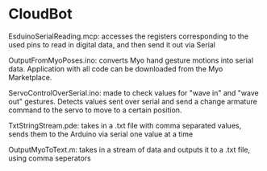 # CloudBot

EsduinoSerialReading.mcp:
accesses the registers corresponding to the used pins to read in digital data, and then send it out via Serial

OutputFromMyoPoses.ino:
converts Myo hand gesture motions into serial data. Application with all code can be downloaded from the Myo Marketplace.

ServoControlOverSerial.ino:
made to check values for "wave in" and "wave out" gestures. Detects values sent over serial and send a change armature command to the servo to move to a certain position.

TxtStringStream.pde:
takes in a .txt file with comma separated values, sends them to the Arduino via serial one value at a time

OutputMyoToText.m:
takes in a stream of data and outputs it to a .txt file, using comma seperators

